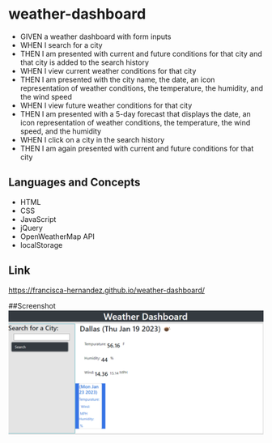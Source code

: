 # weather-dashboard
* GIVEN a weather dashboard with form inputs
* WHEN I search for a city
* THEN I am presented with current and future conditions for that city and that city is added to the search history
* WHEN I view current weather conditions for that city
* THEN I am presented with the city name, the date, an icon representation of weather conditions, the temperature, the humidity, and the wind speed
* WHEN I view future weather conditions for that city
* THEN I am presented with a 5-day forecast that displays the date, an icon representation of weather conditions, the temperature, the wind speed, and the humidity
* WHEN I click on a city in the search history
* THEN I am again presented with current and future conditions for that city


## Languages and Concepts
* HTML
* CSS
* JavaScript
* jQuery
* OpenWeatherMap API
* localStorage

## Link
https://francisca-hernandez.github.io/weather-dashboard/

##Screenshot
![Weather app showing Dallas,Tx current weather](/assets/weatherscreenshot.png)



